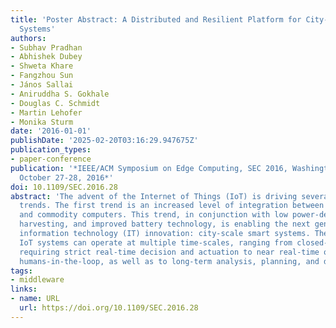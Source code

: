 ```yaml
---
title: 'Poster Abstract: A Distributed and Resilient Platform for City-Scale Smart
  Systems'
authors:
- Subhav Pradhan
- Abhishek Dubey
- Shweta Khare
- Fangzhou Sun
- János Sallai
- Aniruddha S. Gokhale
- Douglas C. Schmidt
- Martin Lehofer
- Monika Sturm
date: '2016-01-01'
publishDate: '2025-02-20T03:16:29.947675Z'
publication_types:
- paper-conference
publication: '*IEEE/ACM Symposium on Edge Computing, SEC 2016, Washington, DC, USA,
  October 27-28, 2016*'
doi: 10.1109/SEC.2016.28
abstract: 'The advent of the Internet of Things (IoT) is driving several technological
  trends. The first trend is an increased level of integration between edge devices
  and commodity computers. This trend, in conjunction with low power-devices, energy
  harvesting, and improved battery technology, is enabling the next generation of
  information technology (IT) innovation: city-scale smart systems. These types of
  IoT systems can operate at multiple time-scales, ranging from closed-loop control
  requiring strict real-time decision and actuation to near real-time operation with
  humans-in-the-loop, as well as to long-term analysis, planning, and decision-making.'
tags:
- middleware
links:
- name: URL
  url: https://doi.org/10.1109/SEC.2016.28
---
```

